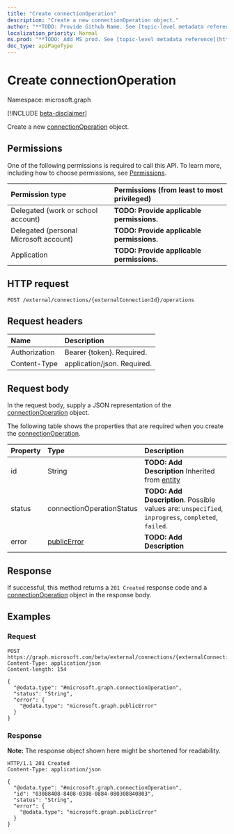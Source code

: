 ```yaml
---
title: "Create connectionOperation"
description: "Create a new connectionOperation object."
author: "**TODO: Provide Github Name. See [topic-level metadata reference](https://msgo.azurewebsites.net/add/document/guidelines/metadata.html#topic-level-metadata)**"
localization_priority: Normal
ms.prod: "**TODO: Add MS prod. See [topic-level metadata reference](https://msgo.azurewebsites.net/add/document/guidelines/metadata.html#topic-level-metadata)**"
doc_type: apiPageType
---
```


# Create connectionOperation
Namespace: microsoft.graph

[!INCLUDE [beta-disclaimer](../../includes/beta-disclaimer.md)]

Create a new [connectionOperation](../resources/connectionoperation.md) object.

## Permissions
One of the following permissions is required to call this API. To learn more, including how to choose permissions, see [Permissions](/graph/permissions-reference).

|Permission type|Permissions (from least to most privileged)|
|:---|:---|
|Delegated (work or school account)|**TODO: Provide applicable permissions.**|
|Delegated (personal Microsoft account)|**TODO: Provide applicable permissions.**|
|Application|**TODO: Provide applicable permissions.**|

## HTTP request

<!-- {
  "blockType": "ignored"
}
-->
``` http
POST /external/connections/{externalConnectionId}/operations
```

## Request headers
|Name|Description|
|:---|:---|
|Authorization|Bearer {token}. Required.|
|Content-Type|application/json. Required.|

## Request body
In the request body, supply a JSON representation of the [connectionOperation](../resources/connectionoperation.md) object.

The following table shows the properties that are required when you create the [connectionOperation](../resources/connectionoperation.md).

|Property|Type|Description|
|:---|:---|:---|
|id|String|**TODO: Add Description** Inherited from [entity](../resources/entity.md)|
|status|connectionOperationStatus|**TODO: Add Description**. Possible values are: `unspecified`, `inprogress`, `completed`, `failed`.|
|error|[publicError](../resources/synchronization-publicerror.md)|**TODO: Add Description**|



## Response

If successful, this method returns a `201 Created` response code and a [connectionOperation](../resources/connectionoperation.md) object in the response body.

## Examples

### Request
<!-- {
  "blockType": "request",
  "name": "create_connectionoperation_from_"
}
-->
``` http
POST https://graph.microsoft.com/beta/external/connections/{externalConnectionId}/operations
Content-Type: application/json
Content-length: 154

{
  "@odata.type": "#microsoft.graph.connectionOperation",
  "status": "String",
  "error": {
    "@odata.type": "microsoft.graph.publicError"
  }
}
```


### Response
**Note:** The response object shown here might be shortened for readability.
<!-- {
  "blockType": "response",
  "truncated": true,
  "@odata.type": "microsoft.graph.connectionOperation"
}
-->
``` http
HTTP/1.1 201 Created
Content-Type: application/json

{
  "@odata.type": "#microsoft.graph.connectionOperation",
  "id": "03088408-8408-0308-0884-080308840803",
  "status": "String",
  "error": {
    "@odata.type": "microsoft.graph.publicError"
  }
}
```

